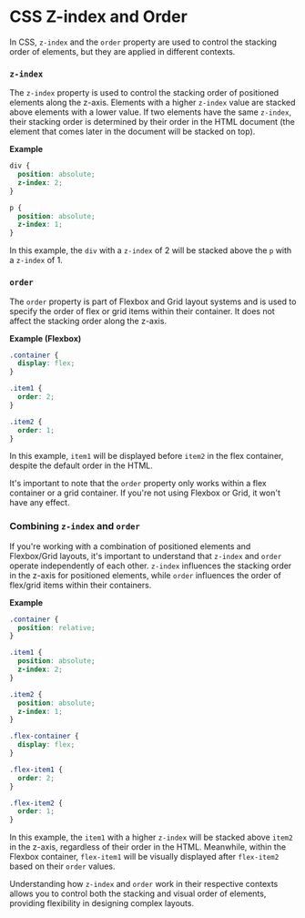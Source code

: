 # CSS Z-index and Order

In CSS, `z-index` and the `order` property are used to control the stacking order of elements, but they are applied in
different contexts.

### `z-index`

The `z-index` property is used to control the stacking order of positioned elements along the z-axis. Elements with a
higher `z-index` value are stacked above elements with a lower value. If two elements have the same `z-index`, their
stacking order is determined by their order in the HTML document (the element that comes later in the document will be
stacked on top).

**Example**

```css
div {
  position: absolute;
  z-index: 2;
}

p {
  position: absolute;
  z-index: 1;
}
```

In this example, the `div` with a `z-index` of 2 will be stacked above the `p` with a `z-index` of 1.

### `order`

The `order` property is part of Flexbox and Grid layout systems and is used to specify the order of flex or grid items
within their container. It does not affect the stacking order along the z-axis.

**Example (Flexbox)**

```css
.container {
  display: flex;
}

.item1 {
  order: 2;
}

.item2 {
  order: 1;
}
```

In this example, `item1` will be displayed before `item2` in the flex container, despite the default order in the HTML.

It's important to note that the `order` property only works within a flex container or a grid container. If you're not
using Flexbox or Grid, it won't have any effect.

### Combining `z-index` and `order`

If you're working with a combination of positioned elements and Flexbox/Grid layouts, it's important to understand
that `z-index` and `order` operate independently of each other. `z-index` influences the stacking order in the z-axis
for positioned elements, while `order` influences the order of flex/grid items within their containers.

**Example**

```css
.container {
  position: relative;
}

.item1 {
  position: absolute;
  z-index: 2;
}

.item2 {
  position: absolute;
  z-index: 1;
}

.flex-container {
  display: flex;
}

.flex-item1 {
  order: 2;
}

.flex-item2 {
  order: 1;
}
```

In this example, the `item1` with a higher `z-index` will be stacked above `item2` in the z-axis, regardless of their
order in the HTML. Meanwhile, within the Flexbox container, `flex-item1` will be visually displayed after `flex-item2`
based on their `order` values.

Understanding how `z-index` and `order` work in their respective contexts allows you to control both the stacking and
visual order of elements, providing flexibility in designing complex layouts.